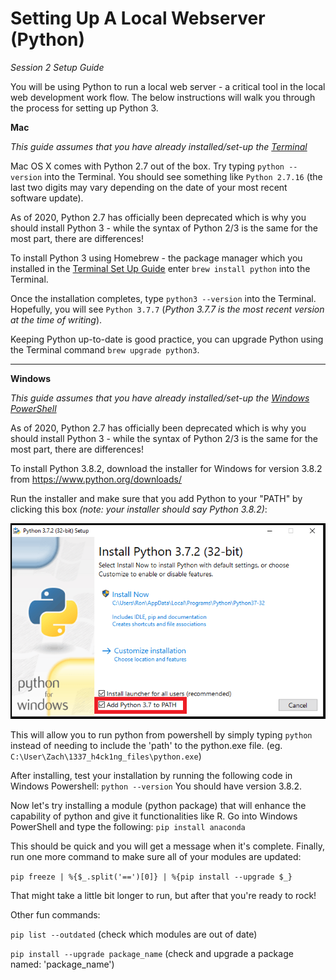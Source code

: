 # Setting Up A Local Webserver (Python)
*Session 2 Setup Guide*

You will be using Python to run a local web server - a critical tool in the local web development work flow. The below instructions will walk you through the process for setting up Python 3. 

**Mac**

*This guide assumes that you have already installed/set-up the [Terminal](/session1/setup_terminal.md)*

Mac OS X comes with Python 2.7 out of the box. Try typing ```python --version``` into the Terminal. You should see something like ```Python 2.7.16``` (the last two digits may vary depending on the date of your most recent software update). 

As of 2020, Python 2.7 has officially been deprecated which is why you should install Python 3 - while the syntax of Python 2/3 is the same for the most part, there are differences! 

To install Python 3 using Homebrew - the package manager which you installed in the [Terminal Set Up Guide](/session1/setup_terminal.md) enter ```brew install python``` into the Terminal. 

Once the installation completes, type ```python3 --version``` into the Terminal. Hopefully, you will see ```Python 3.7.7``` (*Python 3.7.7 is the most recent version at the time of writing*). 

Keeping Python up-to-date is good practice, you can upgrade Python using the Terminal command ```brew upgrade python3```. 

<hr>

**Windows**

*This guide assumes that you have already installed/set-up the [Windows PowerShell](/session1/setup_windows_powershell.md)*

As of 2020, Python 2.7 has officially been deprecated which is why you should install Python 3 - while the syntax of Python 2/3 is the same for the most part, there are differences! 

To install Python 3.8.2, download the installer for Windows for version 3.8.2 from https://www.python.org/downloads/

Run the installer and make sure that you add Python to your "PATH" by clicking this box *(note: your installer should say Python 3.8.2)*:

![python_PATH](../assets/session2/python_PATH.png)

This will allow you to run python from powershell by simply typing ```python``` instead of needing to include the 'path' to the python.exe file. (eg. ```C:\User\Zach\1337_h4ck1ng_files\python.exe```)

After installing, test your installation by running the following code in Windows Powershell: ```python --version``` You should have version 3.8.2.

Now let's try installing a module (python package) that will enhance the capability of python and give it functionalities like R. Go into Windows PowerShell and type the following: ```pip install anaconda```

This should be quick and you will get a message when it's complete. Finally, run one more command to make sure all of your modules are updated:

```pip freeze | %{$_.split('==')[0]} | %{pip install --upgrade $_}```

That might take a little bit longer to run, but after that you're ready to rock!

Other fun commands:

```pip list --outdated``` (check which modules are out of date)

```pip install --upgrade package_name``` (check and upgrade a package named: 'package_name')
